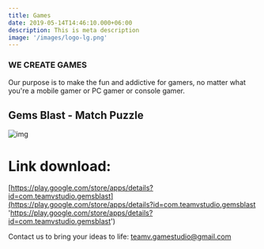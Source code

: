 ```yaml
---
title: Games
date: 2019-05-14T14:46:10.000+06:00
description: This is meta description
image: '/images/logo-lg.png'
---
```


### **WE CREATE GAMES**

Our purpose is to make the fun and addictive for gamers, no matter what you're a mobile gamer or PC gamer or console gamer.

## Gems Blast - Match Puzzle
![img](/images/match-puzzle/splash.png)

# Link download:

[https://play.google.com/store/apps/details?id=com.teamvstudio.gemsblast](https://play.google.com/store/apps/details?id=com.teamvstudio.gemsblast 'https://play.google.com/store/apps/details?id=com.teamvstudio.gemsblast')

Contact us to bring your ideas to life:
[teamv.gamestudio@gmail.com](mailto:teamv.gamestudio@gmail.com)
